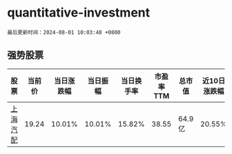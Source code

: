 # quantitative-investment

`最后更新时间：2024-08-01 10:03:48 +0800`

## 强势股票

|股票|当前价|当日涨跌幅|当日振幅|当日换手率|市盈率TTM|总市值|近10日涨跌幅|
|----|----|----|----|----|----|----|----|
|[上海汽配](https://xueqiu.com/S/SH603107)|19.24|10.01%|10.01%|15.82%|38.55|64.9亿|20.55%|
